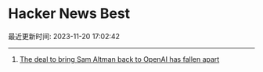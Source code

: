 # Hacker News Best

最近更新时间: 2023-11-20 17:02:42

--- 
1. [The deal to bring Sam Altman back to OpenAI has fallen apart](https://www.theverge.com/2023/11/20/23967515/sam-altman-openai-board-fired-new-ceo) 
